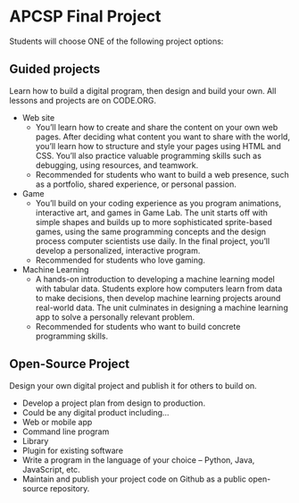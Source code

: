 # APCSP Final Project

Students will choose ONE of the following project options:

## Guided projects

Learn how to build a digital program, then design and build your own. All lessons and projects are on CODE.ORG.

- Web site
  - You’ll learn how to create and share the content on your own web pages. After deciding what content you want to share with the world, you’ll learn how to structure and style your pages using HTML and CSS. You’ll also practice valuable programming skills such as debugging, using resources, and teamwork.
  - Recommended for students who want to build a web presence, such as a portfolio, shared experience, or personal passion.
- Game
  - You’ll build on your coding experience as you program animations, interactive art, and games in Game Lab. The unit starts off with simple shapes and builds up to more sophisticated sprite-based games, using the same programming concepts and the design process computer scientists use daily. In the final project, you’ll develop a personalized, interactive program.
  - Recommended for students who love gaming.
- Machine Learning
  - A hands-on introduction to developing a machine learning model with tabular data. Students explore how computers learn from data to make decisions, then develop machine learning projects around real-world data. The unit culminates in designing a machine learning app to solve a personally relevant problem.
  - Recommended for students who want to build concrete programming skills.

## Open-Source Project

Design your own digital project and publish it for others to build on.

- Develop a project plan from design to production.
- Could be any digital product including…
- Web or mobile app
- Command line program
- Library
- Plugin for existing software
- Write a program in the language of your choice – Python, Java, JavaScript, etc.
- Maintain and publish your project code on Github as a public open-source repository.
